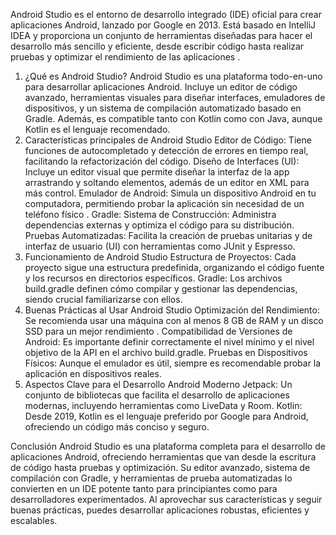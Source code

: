 Android Studio es el entorno de desarrollo integrado (IDE) oficial para crear aplicaciones Android, lanzado por Google en 2013. Está basado en IntelliJ IDEA y proporciona un conjunto de herramientas diseñadas para hacer el desarrollo más sencillo y eficiente, desde escribir código hasta realizar pruebas y optimizar el rendimiento de las aplicaciones .
 1. ¿Qué es Android Studio? Android Studio es una plataforma todo-en-uno para desarrollar aplicaciones Android. Incluye un editor de código avanzado, herramientas visuales para diseñar interfaces, emuladores de dispositivos, y un sistema de compilación automatizado basado en Gradle. Además, es compatible tanto con Kotlin como con Java, aunque Kotlin es el lenguaje recomendado. 
 2. Características principales de Android Studio Editor de Código: Tiene funciones de autocompletado y detección de errores en tiempo real, facilitando la refactorización del código. Diseño de Interfaces (UI): Incluye un editor visual que permite diseñar la interfaz de la app arrastrando y soltando elementos, además de un editor en XML para más control. Emulador de Android: Simula un dispositivo Android en tu computadora, permitiendo probar la aplicación sin necesidad de un teléfono físico . Gradle: Sistema de Construcción: Administra dependencias externas y optimiza el código para su distribución. Pruebas Automatizadas: Facilita la creación de pruebas unitarias y de interfaz de usuario (UI) con herramientas como JUnit y Espresso. 
 3. Funcionamiento de Android Studio Estructura de Proyectos: Cada proyecto sigue una estructura predefinida, organizando el código fuente y los recursos en directorios específicos. Gradle: Los archivos build.gradle definen cómo compilar y gestionar las dependencias, siendo crucial familiarizarse con ellos.
  4. Buenas Prácticas al Usar Android Studio Optimización del Rendimiento: Se recomienda usar una máquina con al menos 8 GB de RAM y un disco SSD para un mejor rendimiento . Compatibilidad de Versiones de Android: Es importante definir correctamente el nivel mínimo y el nivel objetivo de la API en el archivo build.gradle. Pruebas en Dispositivos Físicos: Aunque el emulador es útil, siempre es recomendable probar la aplicación en dispositivos reales. 
 5. Aspectos Clave para el Desarrollo Android Moderno Jetpack: Un conjunto de bibliotecas que facilita el desarrollo de aplicaciones modernas, incluyendo herramientas como LiveData y Room. Kotlin: Desde 2019, Kotlin es el lenguaje preferido por Google para Android, ofreciendo un código más conciso y seguro. 
 
 Conclusión Android Studio es una plataforma completa para el desarrollo de aplicaciones Android, ofreciendo herramientas que van desde la escritura de código hasta pruebas y optimización. Su editor avanzado, sistema de compilación con Gradle, y herramientas de prueba automatizadas lo convierten en un IDE potente tanto para principiantes como para desarrolladores experimentados. Al aprovechar sus características y seguir buenas prácticas, puedes desarrollar aplicaciones robustas, eficientes y escalables.